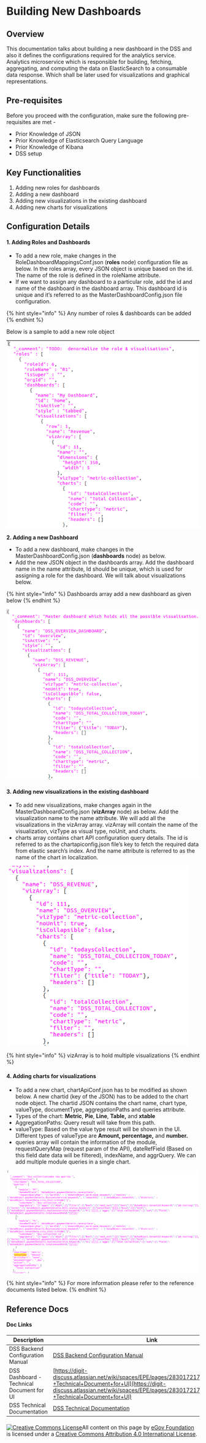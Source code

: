 # Building New Dashboards

## Overview <a href="#overview" id="overview"></a>

This documentation talks about building a new dashboard in the DSS and also it defines the configurations required for the analytics service. Analytics microservice which is responsible for building, fetching, aggregating, and computing the data on ElasticSearch to a consumable data response. Which shall be later used for visualizations and graphical representations.

## Pre-requisites <a href="#pre-requisites" id="pre-requisites"></a>

Before you proceed with the configuration, make sure the following pre-requisites are met -

* Prior Knowledge of JSON
* Prior Knowledge of Elasticsearch Query Language
* Prior Knowledge of Kibana
* DSS setup

## Key Functionalities

1. Adding new roles for dashboards
2. Adding a new dashboard
3. Adding new visualizations in the existing dashboard
4. Adding new charts for visualizations

## Configuration Details

#### **1. Adding Roles and Dashboards**

* To add a new role, make changes in the RoleDashboardMappingsConf.json (**roles** node) configuration file as below. In the roles array, every JSON object is unique based on the id. The name of the role is defined in the roleName attribute.
* If we want to assign any dashboard to a particular role, add the id and name of the dashboard in the dashboard array. This dashboard id is unique and it’s referred to as the MasterDashboardConfig.json file configuration.

{% hint style="info" %}
Any number of roles & dashboards can be added
{% endhint %}

Below is a sample to add a new role object

![](../../../.gitbook/assets/image-20201021-142505.png)

**2. Adding a new Dashboard**

* To add a new dashboard, make changes in the MasterDashboardConfig.json (**dashboards** node) as below.
* Add the new JSON object in the dashboards array. Add the dashboard name in the name attribute, Id should be unique, which is used for assigning a role for the dashboard. We will talk about visualizations below.

{% hint style="info" %}
Dashboards array add a new dashboard as given below
{% endhint %}

![](../../../.gitbook/assets/image-20201021-142630.png)

#### **3. Adding new visualizations in the existing dashboard**

* To add new visualizations, make changes again in the MasterDashboardConfig.json (**vizArray** node) as below. Add the visualization name to the name attribute. We will add all the visualizations in the vizArray array. vizArray will contain the name of the visualization, vizType as visual type, noUnit, and charts.
* charts array contains chart API configuration query details. The id is referred to as the chartapiconfig.json file’s key to fetch the required data from elastic search’s index. And the name attribute is referred to as the name of the chart in localization.

![](../../../.gitbook/assets/image-20201021-164344.png)

{% hint style="info" %}
vizArray is to hold multiple visualizations
{% endhint %}

#### 4. Adding charts for visualizations

* To add a new chart, chartApiConf.json has to be modified as shown below. A new chartid (key of the JSON) has to be added to the chart node object. The chartid JSON contains the chart name, chart type, valueType, documentType, aggregationPaths and queries attribute.
* Types of the chart: **Metric**, **Pie**, **Line**, **Table,** and **xtable**
* AggregationPaths: Query result will take from this path.
* valueType: Based on the value type result will be shown in the UI. Different types of valueType are **Amount, percentage,** and **number.**
* queries array will contain the information of the module, requestQueryMap (request param of the API), dateRefField (Based on this field date data will be filtered), indexName, and aggrQuery. We can add multiple module queries in a single chart.

![](../../../.gitbook/assets/image-20201021-171351.png)

{% hint style="info" %}
For more information please refer to the reference documents listed below.
{% endhint %}

## Reference Docs <a href="#reference-docs" id="reference-docs"></a>

#### Doc Links <a href="#doc-links" id="doc-links"></a>

| Description                               | Link                                                                                                                                                                                                                           |
| ----------------------------------------- | ------------------------------------------------------------------------------------------------------------------------------------------------------------------------------------------------------------------------------ |
| DSS Backend Configuration Manual          | [DSS Backend Configuration Manual](https://digit-discuss.atlassian.net/wiki/spaces/EPE/pages/117244081/DSS+Backend+Configuration+Manual)                                                                                       |
| DSS Dashboard - Technical Document for UI | [https://digit-discuss.atlassian.net/wiki/spaces/EPE/pages/283017217/DSS+Dashboard+-+Technical+Document+for+UI](https://digit-discuss.atlassian.net/wiki/spaces/EPE/pages/283017217/DSS+Dashboard+-+Technical+Document+for+UI) |
| DSS Technical Documentation               | [DSS Technical Documentation](https://digit-discuss.atlassian.net/wiki/spaces/EPE/pages/118521886/DSS+Technical+Documentation)                                                                                                 |

####

[![Creative Commons License](https://i.creativecommons.org/l/by/4.0/80x15.png)​](http://creativecommons.org/licenses/by/4.0/)All content on this page by [eGov Foundation](https://egov.org.in/) is licensed under a [Creative Commons Attribution 4.0 International License](http://creativecommons.org/licenses/by/4.0/).
